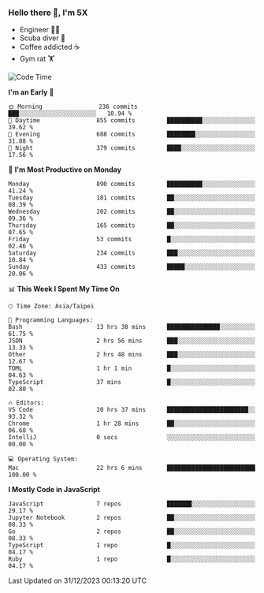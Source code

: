 ### Hello there 👋, I'm 5X

* Engineer 👨‍💻
* Scuba diver 🤿
* Coffee addicted ☕️
* Gym rat 🏋️

<!--START_SECTION:waka-->
![Code Time](http://img.shields.io/badge/Code%20Time-710%20hrs%2051%20mins-blue)

**I'm an Early 🐤** 

```text
🌞 Morning                236 commits         ███░░░░░░░░░░░░░░░░░░░░░░   10.94 % 
🌆 Daytime                855 commits         ██████████░░░░░░░░░░░░░░░   39.62 % 
🌃 Evening                688 commits         ████████░░░░░░░░░░░░░░░░░   31.88 % 
🌙 Night                  379 commits         ████░░░░░░░░░░░░░░░░░░░░░   17.56 % 
```
📅 **I'm Most Productive on Monday** 

```text
Monday                   890 commits         ██████████░░░░░░░░░░░░░░░   41.24 % 
Tuesday                  181 commits         ██░░░░░░░░░░░░░░░░░░░░░░░   08.39 % 
Wednesday                202 commits         ██░░░░░░░░░░░░░░░░░░░░░░░   09.36 % 
Thursday                 165 commits         ██░░░░░░░░░░░░░░░░░░░░░░░   07.65 % 
Friday                   53 commits          █░░░░░░░░░░░░░░░░░░░░░░░░   02.46 % 
Saturday                 234 commits         ███░░░░░░░░░░░░░░░░░░░░░░   10.84 % 
Sunday                   433 commits         █████░░░░░░░░░░░░░░░░░░░░   20.06 % 
```


📊 **This Week I Spent My Time On** 

```text
🕑︎ Time Zone: Asia/Taipei

💬 Programming Languages: 
Bash                     13 hrs 38 mins      ███████████████░░░░░░░░░░   61.75 % 
JSON                     2 hrs 56 mins       ███░░░░░░░░░░░░░░░░░░░░░░   13.33 % 
Other                    2 hrs 48 mins       ███░░░░░░░░░░░░░░░░░░░░░░   12.67 % 
TOML                     1 hr 1 min          █░░░░░░░░░░░░░░░░░░░░░░░░   04.63 % 
TypeScript               37 mins             █░░░░░░░░░░░░░░░░░░░░░░░░   02.80 % 

🔥 Editors: 
VS Code                  20 hrs 37 mins      ███████████████████████░░   93.32 % 
Chrome                   1 hr 28 mins        ██░░░░░░░░░░░░░░░░░░░░░░░   06.68 % 
IntelliJ                 0 secs              ░░░░░░░░░░░░░░░░░░░░░░░░░   00.00 % 

💻 Operating System: 
Mac                      22 hrs 6 mins       █████████████████████████   100.00 % 
```

**I Mostly Code in JavaScript** 

```text
JavaScript               7 repos             ███████░░░░░░░░░░░░░░░░░░   29.17 % 
Jupyter Notebook         2 repos             ██░░░░░░░░░░░░░░░░░░░░░░░   08.33 % 
Go                       2 repos             ██░░░░░░░░░░░░░░░░░░░░░░░   08.33 % 
TypeScript               1 repo              █░░░░░░░░░░░░░░░░░░░░░░░░   04.17 % 
Ruby                     1 repo              █░░░░░░░░░░░░░░░░░░░░░░░░   04.17 % 
```




 Last Updated on 31/12/2023 00:13:20 UTC
<!--END_SECTION:waka-->
